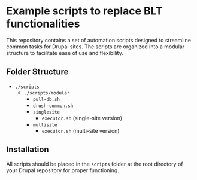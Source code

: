 # Example scripts to replace BLT functionalities

This repository contains a set of automation scripts designed to streamline common tasks for Drupal sites. The scripts are organized into a modular structure to facilitate ease of use and flexibility.

## Folder Structure

- `./scripts`
  - `./scripts/modular`
    - `pull-db.sh`
    - `drush-common.sh`
    - `singlesite`
      - `executor.sh` (single-site version)
    - `multisite`
      - `executor.sh` (multi-site version)


## Installation

All scripts should be placed in the `scripts` folder at the root directory of your Drupal repository for proper functioning.
